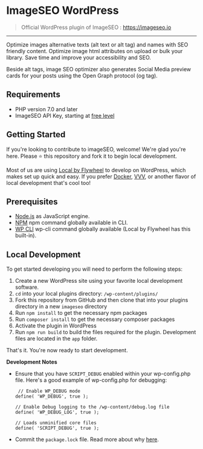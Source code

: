 # ImageSEO WordPress

> Official WordPress plugin of ImageSEO : https://imageseo.io

---
Optimize images alternative texts (alt text or alt tag) and names with SEO friendly content. Optimize image html attributes on upload or bulk your library. Save time and improve your accessibility and SEO.

Beside alt tags, image SEO optimizer also generates Social Media preview cards for your posts using the Open Graph protocol (og tag).

## Requirements

-   PHP version 7.0 and later
-   ImageSEO API Key, starting at [free level](https://imageseo.io/register)

## Getting Started

If you're looking to contribute to imageSEO, welcome! We're glad you're here. Please ⭐️ this repository and fork it to begin local development.

Most of us are using [Local by Flywheel](https://localbyflywheel.com/) to develop on WordPress, which makes set up quick and easy. If you prefer [Docker](https://www.docker.com/), [VVV](https://github.com/Varying-Vagrant-Vagrants/VVV), or another flavor of local development that's cool too!

## Prerequisites
* [Node.js](https://nodejs.org/en/) as JavaScript engine.
* [NPM](https://docs.npmjs.com/) npm command globally available in CLI.
* [WP CLI](https://wp-cli.org) wp-cli command globally available (Local by Flywheel has this built-in).

## Local Development

To get started developing you will need to perform the following steps:

1. Create a new WordPress site using your favorite local development software.
2. `cd` into your local plugins directory: `/wp-content/plugins/`
3. Fork this repository from GitHub and then clone that into your plugins directory in a new `imageseo` directory
4. Run `npm install` to get the necessary npm packages
5. Run `composer install` to get the necessary composer packages
6. Activate the plugin in WordPress
7. Run `npm run build` to build the files required for the plugin. Development files are located in the `app` folder.

That's it. You're now ready to start development.

**Development Notes**

* Ensure that you have `SCRIPT_DEBUG` enabled within your wp-config.php file. Here's a good example of wp-config.php for debugging:
    ```
     // Enable WP_DEBUG mode
    define( 'WP_DEBUG', true );

    // Enable Debug logging to the /wp-content/debug.log file
    define( 'WP_DEBUG_LOG', true );

    // Loads unminified core files
    define( 'SCRIPT_DEBUG', true );
    ```
* Commit the `package.lock` file. Read more about why [here](https://docs.npmjs.com/files/package-lock.json).
